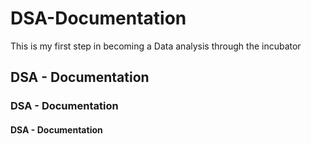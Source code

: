 # DSA-Documentation
This is my first step in becoming a Data analysis through the incubator
## DSA - Documentation
### DSA - Documentation
#### DSA - Documentation
